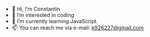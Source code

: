 - 👋 Hi, I’m Constantin
- 👀 I’m interested in coding
- 🌱 I’m currently learning JavaScript.
- 📫 You can reach me via e-mail: k926227@gmail.com

<!---
926227/926227 is a ✨ special ✨ repository because its `README.md` (this file) appears on your GitHub profile.
You can click the Preview link to take a look at your changes.
--->
